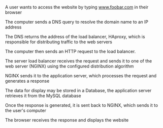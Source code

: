 A user wants to access the website by typing www.foobar.com in their browser

The computer sends a DNS query to resolve the domain name to an IP address

The DNS returns the address of the load balancer, HAproxy, which is responsible for distributing traffic to the web  servers

The computer then sends an HTTP request to the load balancer.

The server load balancer receives the request and sends it to one of the web server (NGINX) using the configured distribution algorithm

NGINX sends it to the application server, which processes the request and generates a response

The data for display may be stored in a Database, the application server retrieves it from the MySQL database

Once the response is generated, it is sent back to NGINX, which sends it to the user's computer

The browser receives the response and displays the website
